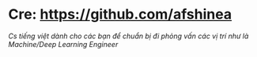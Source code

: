 # Cre: https://github.com/afshinea

*Cs tiếng việt dành cho các bạn để chuẩn bị đi phỏng vấn các vị trí như là Machine/Deep Learning Engineer*
